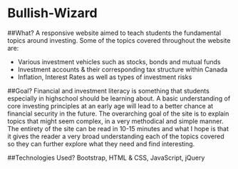 # Bullish-Wizard

##What?
A responsive website aimed to teach students the fundamental topics around investing. 
Some of the topics covered throughout the website are:
- Various investment vehicles such as stocks, bonds and mutual funds
- Investment accounts & their corresponding tax structure within Canada
- Inflation, Interest Rates as well as types of investment risks

##Goal?
Financial and investment literacy is something that students especially in highschool should be learning about. A basic understanding of core investing principles at an early age will lead to a better chance at financial security in the future. The overarching goal of the site is to explain topics that might seem complex, in a very methodical and simple manner. The entirety of the site can be read in 10-15 minutes and what I hope is that it gives the reader a very broad understanding each of the topics covered so they can further explore what they need and find interesting.

##Technologies Used?
Bootstrap, HTML & CSS, JavaScript, jQuery




